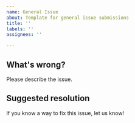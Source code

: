 ```yaml
---
name: General Issue
about: Template for general issue submissions
title: ''
labels: ''
assignees: ''

---
```


## What's wrong?

Please describe the issue.

## Suggested resolution

If you know a way to fix this issue, let us know!
